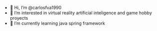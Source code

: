 - 👋 Hi, I’m @carlosfva1990
- 👀 I’m interested in virtual reality artificial inteligence and game hobby proyects
- 🌱 I’m currently learning java spring framework 

<!---
carlosfva1990/carlosfva1990 is a ✨ special ✨ repository because its `README.md` (this file) appears on your GitHub profile.
You can click the Preview link to take a look at your changes.
--->
